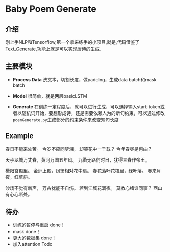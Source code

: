 # Baby Poem Generate

## 介绍

刚上手NLP和Tensorflow,第一个拿来练手的小项目,就是,代码借鉴了[Text_Generate](https://github.com/renjunxiang/Text_Generate),功能上就是可以实现唐诗的生成.

## 主要模块

- **Process Data**
  洗文本，切割长度，做padding，生成data batch和mask batch
- **Model**
  很简单，就是两层basicLSTM

- **Generate**
  在训练一定程度后，就可以进行生成，可以选择输入start-token或者以随机词开始，要想形成诗，还是需要依赖人为的断句约束，可以通过修改`poemGenerate.py`生成部分的约束条件来改变短句长度

## Example

春日不能来处苦。
今岁不应同梦泪，
却笑花中一千载？
今年春尽是何由？

天子龙城万丈春，黄河万国五年风。
九衢无路何时日，犹得三春作帝王。

欙阳宫殿里。
金炉上殿，凤箫相对花中扇。
春花落叶花枝里，绿叶落。
春来月夜，红草斜。

沙场不觉有新声，
万古犹能不自伤。
若到江城花满夜。
莫教心绪谁同事？
西山有心心断处。

## 待办

- 训练的暂停与重启 done！
- mask done！
- 更大的数据集 done！
- 加入attention Todo
